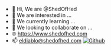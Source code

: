 - 👋 Hi, We are @ShedOfHed
- 👀 We are interested in ...
- 🌱 We currently learning ...
- 💞️ We looking to collaborate on ...
- 🌐 https://www.shedofhed.com
- 📫 eldiablo@shedofhed.com
[![Github](https://img.shields.io/badge/-ShedOfHed-black?style=flat&labelColor=black&logo=github&logoColor=white)](https://gitstats.me/ShedOfHed)
<!---
ShedOfHed/ShedOfHed is a ✨ special ✨ repository because its `README.md` (this file) appears on your GitHub profile.
You can click the Preview link to take a look at your changes.
--->
